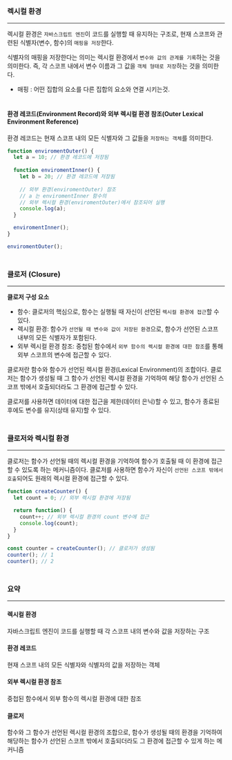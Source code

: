 ### <br>렉시컬 환경

---
렉시컬 환경은 `자바스크립트 엔진`이 코드를 실행할 때 유지하는 구조로,
현재 스코프와 관련된 식별자(변수, 함수)의 `매핑을 저장`한다.  

식별자의 매핑을 저장한다는 의미는 렉시컬 환경에서 `변수와 값의 관계를 기록`하는 것을 의미한다. 즉, 각 스코프 내에서 변수 이름과 그 값을 `객체 형태로 저장`하는 것을 의미한다.

- 매핑 : 어떤 집합의 요소를 다른 집합의 요소와 연결 시키는것.

#### <br>환경 레코드(Environment Record)와 외부 렉시컬 환경 참조(Outer Lexical Environment Reference)
환경 레코드는 현재 스코프 내의 모든 식별자와 그 값들을 `저장하는 객체`를 의미한다.

```javascript
function enviromentOuter() {
  let a = 10; // 환경 레코드에 저장됨
  
  function enviromentInner() {
    let b = 20; // 환경 레코드에 저장됨
    
    // 외부 환경(enviromentOuter) 참조
    // a 는 enviromentInner 함수의
    // 외부 렉시컬 환경(enviromentOuter)에서 참조되어 실행
    console.log(a);
  }

  enviromentInner();
}

enviromentOuter();
```


### <br>클로저 (Closure)

---
**클로저 구성 요소**  
- 함수: 클로저의 핵심으로, 함수는 실행될 때 자신이 선언된 `렉시컬 환경에 접근`할 수 있다.
- 렉시컬 환경: 함수가 `선언될 때 변수와 값이 저장된 환경`으로, 함수가 선언된 스코프 내부의 모든 식별자가 포함된다.
- 외부 렉시컬 환경 참조: 중첩된 함수에서 `외부 함수의 렉시컬 환경에 대한 참조`를 통해 외부 스코프의 변수에 접근할 수 있다.

클로저란 함수와 함수가 선언된 렉시컬 환경(Lexical Environment)의 조합이다. 클로저는 함수가 생성될 때 그 함수가 선언된 렉시컬 환경을 기억하여 해당 함수가 선언된 스코프 밖에서 호출되더라도 그 환경에 접근할 수 있다.  

클로저를 사용하면 데이터에 대한 접근을 제한(데이터 은닉)할 수 있고, 함수가 종료된 후에도 변수를 유지(상태 유지)할 수 있다.

### <br>클로저와 렉시컬 환경

---
클로저는 함수가 선언될 때의 렉시컬 환경을 기억하여 함수가 호출될 때 이 환경에 접근할 수 있도록 하는 메커니즘이다. 클로저를 사용하면 함수가 자신이 `선언된 스코프 밖에서 호출`되어도 원래의 렉시컬 환경에 접근할 수 있다.

```javascript
function createCounter() {
  let count = 0; // 외부 렉시컬 환경에 저장됨

  return function() {
    count++; // 외부 렉시컬 환경의 count 변수에 접근
    console.log(count);
  }
}

const counter = createCounter(); // 클로저가 생성됨
counter(); // 1
counter(); // 2
```

### <br>요약

---
#### 렉시컬 환경
자바스크립트 엔진이 코드를 실행할 때 각 스코프 내의 변수와 값을 저장하는 구조

#### 환경 레코드
현재 스코프 내의 모든 식별자와 식별자의 값을 저장하는 객체

#### 외부 렉시컬 환경 참조
중첩된 함수에서 외부 함수의 렉시컬 환경에 대한 참조

#### 클로저
함수와 그 함수가 선언된 렉시컬 환경의 조합으로, 함수가 생성될 때의 환경을 기억하여 해당하는 함수가 선언된 스코프 밖에서 호출되더라도 그 환경에 접근할 수 있게 하는 메커니즘